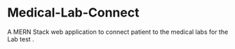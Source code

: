 # Medical-Lab-Connect
A MERN Stack web application to connect patient to the medical labs for the Lab test .
